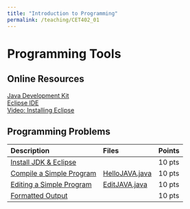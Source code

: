 ```yaml
---
title: "Introduction to Programming"
permalink: /teaching/CET402_01
---
```


# Programming Tools

## Online Resources
[Java Development Kit](https://www.oracle.com/technetwork/java/javase/downloads/jdk12-downloads-5295953.html)  
[Eclipse IDE](https://www.eclipse.org/oxygen/)  
[Video: Installing Eclipse](https://youtu.be/7pt_r5TgdLw)  

## Programming Problems

| Description                                                            | Files                                                    | Points |
| :--------------------------------------------------------------------- | :------------------------------------------------------- | :----- |
| [Install JDK & Eclipse](/files/CET402/01_InstallJDKEclipse.pdf)        |                                                          | 10 pts |
| [Compile a Simple Program](/files/CET402/01_CompileASimpleProgram.pdf) | [HelloJAVA.java](/files/CET402/HelloJAVA.java)           | 10 pts |
| [Editing a Simple Program](/files/CET402/01_EditingASimpleProgram.pdf) | [EditJAVA.java](/files/CET402/EditJAVA.java)             | 10 pts |
| [Formatted Output](/files/CET402/01_FormattedOutput.pdf)               |                                                          | 10 pts |
